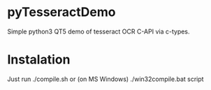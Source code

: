 pyTesseractDemo
===============

Simple python3 QT5 demo of tesseract OCR C-API via c-types.


Instalation
===========

Just run ./compile.sh or (on MS Windows) ./win32compile.bat script